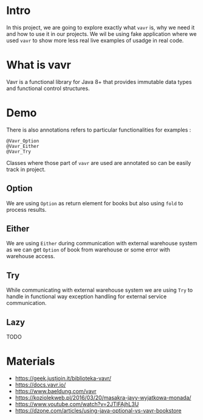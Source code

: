 # Intro

In this project, we are going to explore exactly what `vavr` is, why we need it and how to use it in our projects.
We wil be using fake application where we used `vavr` to show more less real live examples of usadge in real code.

# What is vavr

Vavr is a functional library for Java 8+ that provides immutable data types and functional control structures.

# Demo

There is also annotations refers to particular functionalities for examples :
````
@Vavr_Option
@Vavr_Either
@Vavr_Try
````

Classes where those part of `vavr` are used are annotated so can be easily track in project.

## Option
We are using `Option` as return element for books but also using `fold` to process results.

## Either
We are using `Either` during communication with external warehouse system as we can get `Option` of book from warehouse or some error with warehouse access.

## Try
While communicating with external warehouse system we are using `Try` to handle in functional way exception handling for external service communication. 

## Lazy
TODO

# Materials

* https://geek.justjoin.it/biblioteka-vavr/
* https://docs.vavr.io/
* https://www.baeldung.com/vavr
* https://koziolekweb.pl/2016/03/20/masakra-javy-wyjatkowa-monada/
* https://www.youtube.com/watch?v=2JTlFAjhL3U
* https://dzone.com/articles/using-java-optional-vs-vavr-bookstore

